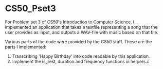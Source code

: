 # CS50_Pset3
For Problem set 3 of CS50's Introduction to Computer Science, I implemented an application that takes a textfile representing a song that the user provides as input, and outputs a WAV-file with music based on that file.

Various parts of the code were provided by the CS50 staff. These are the parts I implemented:
1. Transcribing 'Happy Birthday' into code readable by this application.
2. Implement the is_rest, duration and frequency functions in helpers.c
